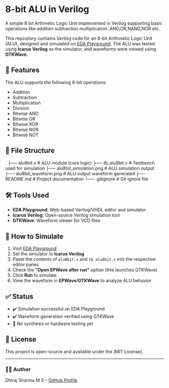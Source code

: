 # 8-bit ALU in Verilog
A simple 8 bit Arthmetic Logic Unit implemented in Verilog supporting basic operations like addition subtraction multiplication ,AND,OR,NAND,NOR etc.

This repository contains Verilog code for an 8-bit Arithmetic Logic Unit (ALU), designed and simulated on [EDA Playground](https://www.edaplayground.com/). The ALU was tested using **Icarus Verilog** as the simulator, and waveforms were viewed using **GTKWave**.

## 🧠 Features

The ALU supports the following 8-bit operations:

- Addition
- Subtraction
- Multiplication
- Division
- Bitwise AND
- Bitwise OR
- Bitwise XOR
- Bitwise NOR
- Bitwise NOT

## 📁 File Structure
.
├── alu8bit.v # ALU module (core logic)
├── tb_alu8bit.v # Testbench used for simulation
├── alu8bit_simulation.png # ALU simulation output
├── alu8bit_waveform.png # ALU output waveform generated
├── README.md # Project documentation
└── .gitignore # Git ignore file


## 🛠️ Tools Used

- **EDA Playground**: Web-based Verilog/VHDL editor and simulator  
- **Icarus Verilog**: Open-source Verilog simulation tool  
- **GTKWave**: Waveform viewer for VCD files

## 🧪 How to Simulate

1. Visit [EDA Playground](https://www.edaplayground.com/)
2. Set the simulator to **Icarus Verilog**
3. Paste the contents of `alu8bit.v` and `tb_alu8bit.v` into the respective editor panes
4. Check the **"Open EPWave after run"** option (this launches GTKWave)
5. Click **Run** to simulate
6. View the waveform in **EPWave/GTKWave** to analyze ALU behavior

## ✅ Status

- ✔️ Simulation successful on EDA Playground
- ✔️ Waveform generation verified using GTKWave
- 🚧 No synthesis or hardware testing yet

## 📝 License

This project is open-source and available under the [MIT License].

---

### 👨‍💻 Author

Dhiraj Sharma M S – [GitHub Profile](https://github.com/Dhiraj4-alt)



